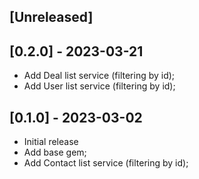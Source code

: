 ## [Unreleased]

## [0.2.0] - 2023-03-21
- Add Deal list service (filtering by id);
- Add User list service (filtering by id);


## [0.1.0] - 2023-03-02

- Initial release
- Add base gem;
- Add Contact list service (filtering by id);
